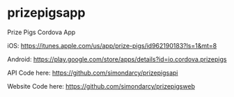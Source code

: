 # prizepigsapp
Prize Pigs Cordova App

iOS: https://itunes.apple.com/us/app/prize-pigs/id962190183?ls=1&mt=8

Android: https://play.google.com/store/apps/details?id=io.cordova.prizepigs

API Code here: https://github.com/simondarcy/prizepigsapi

Website Code here: https://github.com/simondarcy/prizepigsweb
